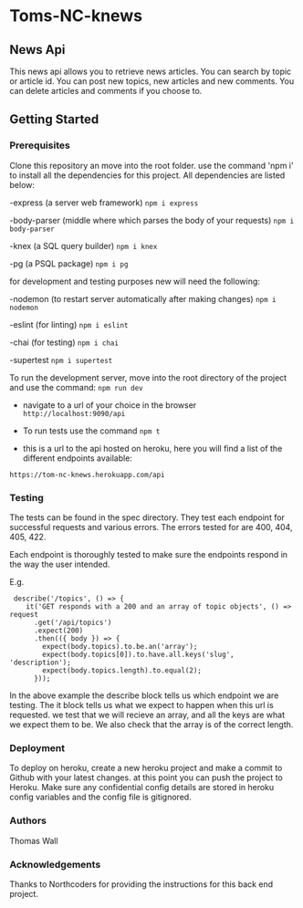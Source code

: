# Toms-NC-knews

## News Api

This news api allows you to retrieve news articles. You can search by topic or article id. You can post new topics, new articles and new comments. You can delete articles and comments if you choose to. 

## Getting Started

### Prerequisites

Clone this repository an move into the root folder. use the command 'npm i' to install all the dependencies for this project. All dependencies are listed below:

-express (a server web framework) `npm i express`

-body-parser (middle where which parses the body of your requests) `npm i body-parser`

-knex (a SQL query builder) `npm i knex`

-pg (a PSQL package) `npm i pg`

for development and testing purposes new will need the following:

-nodemon (to restart server automatically after making changes) `npm i nodemon`

-eslint (for linting) `npm i eslint`

-chai (for testing) `npm i chai`

-supertest `npm i supertest`


To run the development server, move into the root directory of the project and use the command: `npm run dev`

- navigate to a url of your choice in the browser `http://localhost:9090/api`

- To run tests use the command `npm t`

- this is a url to the api hosted on heroku, here you will find a list of the different endpoints available:

`https://tom-nc-knews.herokuapp.com/api`

### Testing

The tests can be found in the spec directory. They test each endpoint for successful requests and various errors.
The errors tested for are 400, 404, 405, 422.

Each endpoint is thoroughly tested to make sure the endpoints respond in the way the user intended.

E.g.

```
 describe('/topics', () => {
    it('GET responds with a 200 and an array of topic objects', () => request
      .get('/api/topics')
      .expect(200)
      .then(({ body }) => {
        expect(body.topics).to.be.an('array');
        expect(body.topics[0]).to.have.all.keys('slug', 'description');
        expect(body.topics.length).to.equal(2);
      }));
```
In the above example the describe block tells us which endpoint we are testing. The it block tells us what we expect to happen when this url is requested. we test that we will recieve an array, and all the keys are what we expect them to be. We also check that the array is of the correct length.

### Deployment

To deploy on heroku, create a new heroku project and make a commit to Github with your latest changes. at this point you can push the project to Heroku. Make sure any confidential config details are stored in heroku config variables and the config file is gitignored.

### Authors

Thomas Wall

### Acknowledgements

Thanks to Northcoders for providing the instructions for this back end project.



